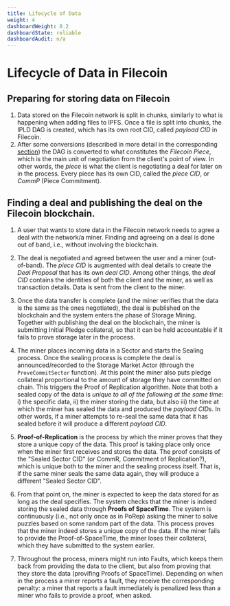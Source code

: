 ```yaml
---
title: Lifecycle of Data
weight: 4
dashboardWeight: 0.2
dashboardState: reliable
dashboardAudit: n/a
---
```


# Lifecycle of Data in Filecoin

## Preparing for storing data on Filecoin

1. Data stored on the Filecoin network is split in chunks, similarly to what is happening when adding files to IPFS. Once a file is split into chunks, the IPLD DAG is created, which has its own root CID, called *payload CID* in Filecoin.
2. After some conversions (described in more detail in the corresponding [section](piece)) the DAG is converted to what constitutes the *Filecoin Piece*, which is the main unit of negotiation from the client's point of view. In other words, the *piece* is what the client is negotiating a deal for later on in the process. Every piece has its own CID, called the *piece CID*, or *CommP* (Piece Commitment).

## Finding a deal and publishing the deal on the Filecoin blockchain.

1. A user that wants to store data in the Filecoin network needs to agree a deal with the network/a miner. Finding and agreeing on a deal is done out of band, i.e., without involving the blockchain.

2. The deal is negotiated and agreed between the user and a miner (out-of-band). The *piece CID* is augmented with deal details to create the *Deal Proposal* that has its own *deal CID*. Among other things, the *deal CID* contains the identities of both the client and the miner, as well as transaction details. Data is sent from the client to the miner.

3. Once the data transfer is complete (and the miner verifies that the data is the same as the ones negotiated), the deal is published on the blockchain and the system enters the phase of Storage Mining. Together with publishing the deal on the blockchain, the miner is submitting Initial Pledge collateral, so that it can be held accountable if it fails to prove storage later in the process.

4. The miner places incoming data in a Sector and starts the Sealing process. Once the sealing process is complete the deal is announced/recorded to the Storage Market Actor (through the `ProveCommitSector` function). At this point the miner also puts pledge collateral proportional to the amount of storage they have committed on chain. This triggers the Proof of Replication algorithm. Note that both a sealed copy of the data is _unique to all of the following at the same time_: i) the specific data, ii) the miner storing the data, but also iii) the time at which the miner has sealed the data and produced the _payload CIDs_. In other words, if a miner attempts to re-seal the same data that it has sealed before it will produce a different _payload CID_.

5. **Proof-of-Replication** is the process by which the miner proves that they store a unique copy of the data. This proof is taking place only once when the miner first receives and stores the data. The proof consists of the "Sealed Sector CID" (or CommR, Commitment of Replication?), which is unique both to the miner and the sealing process itself. That is, if the same miner seals the same data again, they will produce a different "Sealed Sector CID".

6. From that point on, the miner is expected to keep the data stored for as long as the deal specifies. The system checks that the miner is indeed storing the sealed data through **Proofs of SpaceTime**. The system is continuously (i.e., not only once as in PoRep) asking the miner to solve puzzles based on some random part of the data. This process proves that the miner indeed stores a unique copy of the data. If the miner fails to provide the Proof-of-SpaceTime, the miner loses their collateral, which they have submitted to the system earlier.

7. Throughout the process, miners might run into Faults, which keeps them back from providing the data to the client, but also from proving that they store the data (provifing Proofs of SpaceTime). Depending on when in the process a miner reports a fault, they receive the corresponding penalty: a miner that reports a fault immediately is penalized less than a miner who fails to provide a proof, when asked.
